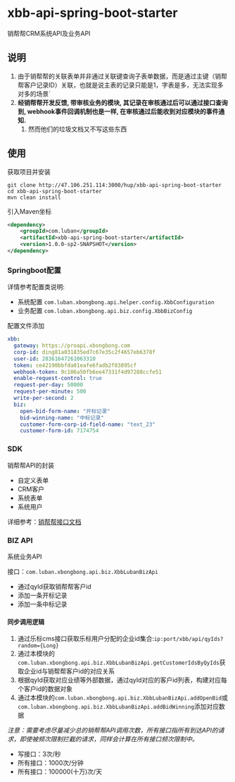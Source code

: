 # xbb-api-spring-boot-starter

销帮帮CRM系统API及业务API

## 说明
1. 由于销帮帮的关联表单并非通过关联键查询子表单数据，而是通过主键（销帮帮客户记录ID）关联，也就是说主表的记录只能是1，字表是多，无法实现多对多的场景`
2. **经销帮帮开发反馈, 带审核业务的模块, 其记录在审核通过后可以通过接口查询到, webhook事件回调机制也是一样, 在审核通过后能收到对应模块的事件通知.**
   1. 然而他们的垃圾文档又不写这些东西

## 使用
获取项目并安装
```shell
git clone http://47.106.251.114:3000/hup/xbb-api-spring-boot-starter
cd xbb-api-spring-boot-starter
mvn clean install
```
引入Maven坐标
```xml
<dependency>
    <groupId>com.luban</groupId>
    <artifactId>xbb-api-spring-boot-starter</artifactId>
    <version>1.0.0-sp2-SNAPSHOT</version>
</dependency>
```
### Springboot配置
详情参考配置类说明: 
- 系统配置
`com.luban.xbongbong.api.helper.config.XbbConfiguration`
- 业务配置
`com.luban.xbongbong.api.biz.config.XbbBizConfig`

配置文件添加
```yaml
xbb:
  gateway: https://proapi.xbongbong.com
  corp-id: ding81a031835ed7c67e35c2f4657eb6378f
  user-id: 28361647261063310
  token: ce42190bbfda01eafe6fadb2f83895cf
  webhook-token: 9c106a50fb6ee47331f4d97288ccfe51
  enable-request-control: true
  request-per-day: 50000
  request-per-minute: 500
  write-per-second: 2
  biz:
    open-bid-form-name: "开标记录"
    bid-winning-name: "中标记录"
    customer-form-corp-id-field-name: "text_23"
    customer-form-id: 7174754
```
### SDK
销帮帮API的封装
- 自定义表单
- CRM客户
- 系统表单
- 系统用户 

详细参考：[销帮帮接口文档](http://profapi.xbongbong.com/#/apilist/181)
### BIZ API
系统业务API

接口：`com.luban.xbongbong.api.biz.XbbLubanBizApi`
- 通过qyId获取销帮帮客户id
- 添加一条开标记录
- 添加一条中标记录 

#### 同步调用逻辑
1. 通过乐标cms接口获取乐标用户分配的企业id集合:`ip:port/xbb/api/qyIds?random={Long}`
2. 通过本模块的`com.luban.xbongbong.api.biz.XbbLubanBizApi.getCustomerIdsByQyIds`获取企业id与销帮帮客户id的对应关系
3. 根据qyId获取对应业绩等外部数据，通过qyId对应的客户id列表，构建对应每个客户id的数据对象
4. 通过本模块的`com.luban.xbongbong.api.biz.XbbLubanBizApi.addOpenBid`或`com.luban.xbongbong.api.biz.XbbLubanBizApi.addBidWinning`添加对应数据

*注意：需要考虑尽量减少总的销帮帮API调用次数，所有接口指所有到达API的请求，即使被频次限制拦截的请求，同样会计算在所有接口频次限制中。*
- 写接口：3次/秒
- 所有接口：1000次/分钟
- 所有接口：100000(十万)次/天
